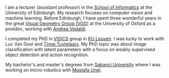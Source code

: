 I am a lecturer (assistant professor) in the [School of Informatics](http://www.ed.ac.uk/informatics) at the University of Edinburgh. My research focuses on computer vision and machine learning. Before Edinburgh, I have spent three wonderful years in the great [Visual Geometry Group (VGG)](http://www.robots.ox.ac.uk/~vgg/) at the University of Oxford as a postdoc, working with [Andrea Vedaldi](http://www.robots.ox.ac.uk/~vedaldi/). 

I completed my PhD in [VISICS](http://www.esat.kuleuven.be/psi) group in [KU Leuven](http://www.kuleuven.be/kuleuven/). I was lucky to work with Luc Van Gool and [Tinne Tuytelaars](http://homes.esat.kuleuven.be/~tuytelaa/). My PhD topic was about image classification with latent parameters with a focus on weakly supervised object detection and action recognition.

My bachelor's and master's degrees from [Sabanci University](http://www.sabanciuniv.edu/) where I was working on micro-robotics with [Mustafa Unel](http://people.sabanciuniv.edu/munel/).
